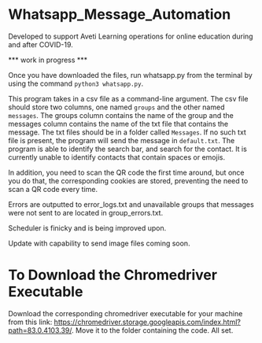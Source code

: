 # Whatsapp_Message_Automation

Developed to support Aveti Learning operations for online education during and after COVID-19.

*** work in progress ***

Once you have downloaded the files, run whatsapp.py from the terminal by using the command `python3 whatsapp.py`.

This program takes in a csv file as a command-line argument. The csv file should store two columns, one named `groups` and the other named `messages`. The groups column contains the name of the group and the messages column contains the name of the txt file that contains the message. The txt files should be in a folder called `Messages`. If no such txt file is present, the program will send the message in `default.txt`. The program is able to identify the search bar, and search for the contact. It is currently unable to identify contacts that contain spaces or emojis. 

In addition, you need to scan the QR code the first time around, but once you do that, the corresponding cookies are stored, preventing the need to scan a QR code every time. 

Errors are outputted to error_logs.txt and unavailable groups that messages were not sent to are located in group_errors.txt.

Scheduler is finicky and is being improved upon.

Update with capability to send image files coming soon.

# To Download the Chromedriver Executable
Download the corresponding chromedriver executable for your machine from this link: https://chromedriver.storage.googleapis.com/index.html?path=83.0.4103.39/.
Move it to the folder containing the code. All set.
